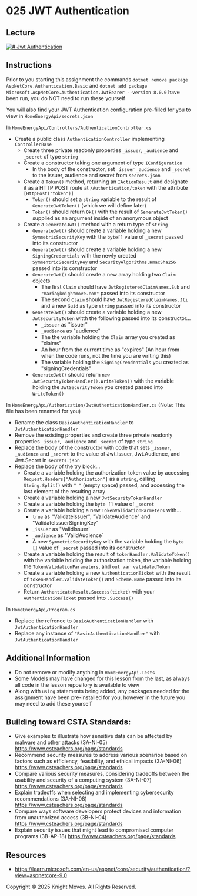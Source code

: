 # 025 JWT Authentication

## Lecture

[![# Jwt Authentication](https://img.youtube.com/vi/h8DWSgf2PfM/0.jpg)](https://www.youtube.com/watch?v=h8DWSgf2PfM)

## Instructions

Prior to you starting this assignment the commands `dotnet remove package AspNetCore.Authentication.Basic` and `dotnet add package Microsoft.AspNetCore.Authentication.JwtBearer --version 8.0.0` have been run, you do NOT need to run these yourself

You will also find your JWT Authentication configuration pre-filled for you to view in `HomeEnergyApi/secrets.json`

In `HomeEnergyApi/Controllers/AuthenticationController.cs`
- Create a public class `AuthenticationController` implementing `ControllerBase`
    - Create three private readonly properties `_issuer`, `_audience` and `_secret` of type `string`
    - Create a constructor taking one argument of type `IConfiguration`
        - In the body of the constructor, set `_issuer` `_audience` and `_secret` to the issuer, audience and secret from `secrets.json`
    - Create a `Token()` method, returning an `IActionResult` and designate it as a HTTP POST route at `/Authentication/token` with the attribute `[HttpPost("token")]`
        - `Token()` should set a `string` variable to the result of `GenerateJwtToken()` (which we will define later)
        - `Token()` should return `Ok()` with the result of `GenerateJwtToken()` supplied as an argument inside of an anonymous object
    - Create a `GenerateJwt()` method with a return type of `string`
        - `GenerateJwt()` should create a variable holding a new `SymmetricSecurityKey` with the `byte[]` value of `_secret` passed into its constructor
        - `GenerateJwt()` should create a variable holding a new `SigningCredentials` with the newly created `SymmentricSecurityKey` and `SecurityAlgorithms.HmacSha256` passed into its constructor 
        - `GenerateJwt()` should create a new array holding two `Claim` objects
            - The first `Claim` should have `JwtRegisteredClaimNames.Sub` and `"maria@knightmove.com"` passed into its constructor
            - The second `Claim` should have `JwtRegisteredClaimNames.Jti` and a new `Guid` as type `string` passed into its constructor
        - `GenerateJwt()` should create a variable holding a new `JwtSecurityToken` witth the following passed into its constructor...
            - `_issuer` as "issuer"
            - `_audience` as "audience"
            - The the variable holding the `Claim` array you created as "claims"
            - An hour from the current time as "expires" (An hour from when the code runs, not the time you are writing this)
            - The variable holding the `SigningCrendentials` you created as "signingCredentials"
        - `GenerateJwt()` should return `new JwtSecurityTokenHandler().WriteToken()` with the variable holding the `JwtSecurityToken` you created passed into `WriteToken()`

In `HomeEnergyApi/Authorization/JwtAuthenticationHandler.cs` (Note: This file has been renamed for you)
- Rename the class `BasicAuthenticationHandler` to `JwtAuthenticationHandler`
- Remove the existing properties and create three private readonly properties `_issuer`, `_audience` and `_secret` of type `string`
- Replace the body of the constructor with code that sets `_issuer`, `_audience` and `_secret` to the value of Jwt.Issuer, Jwt.Audience, and Jwt.Secret in `secrets.json`
- Replace the body of the try block...
    - Create a variable holding the authorization token value by accessing `Request.Headers["Authorization"]` as a `string`, calling `String.Split()` with `" "` (empty space) passed, and accessing the last element of the resulting array
    - Create a variable holding a new `JwtSecurityTokenHandler`
    - Create a variable holding the `byte []` value of `_secret`
    - Create a variable holding a new `TokenValidationParmeters` with...
        - `true` as "ValidateIssuer", "ValidateAudience" and "ValidateIssuerSigningKey"
        - `_issuer` as "ValidIssuer`
        - `_audience` as "ValidAudience`
        - A new `SymmetricSecurityKey` with the variable holding the `byte []` value of `_secret` passed into its constructor
    - Create a variable holding the result of `tokenHandler.ValidateToken()` with the variable holding the authorization token, the variable holding the `TokenValidationParameters`, and `out var validatedToken`
    - Create a variable holding a new `AuthenticationTicket` with the result of `tokenHandler.ValidateToken()` and `Scheme.Name` passed into its constructor
    - Return `AuthenticateResult.Success(ticket)` with your `AuthenticationTicket` passed into `.Success()`

In `HomeEnergyApi/Program.cs`
- Replace the refrence to `BasicAuthenticationHandler` with `JwtAuthenticationHandler`
- Replace any instance of `"BasicAuthenticationHandler"` with `JwtAuthenticationHandler`

## Additional Information
- Do not remove or modify anything in `HomeEnergyApi.Tests`
- Some Models may have changed for this lesson from the last, as always all code in the lesson repository is available to view
- Along with `using` statements being added, any packages needed for the assignment have been pre-installed for you, however in the future you may need to add these yourself

## Building toward CSTA Standards:
- Give examples to illustrate how sensitive data can be affected by malware and other attacks (3A-NI-05) https://www.csteachers.org/page/standards
- Recommend security measures to address various scenarios based on factors such as efficiency, feasibility, and ethical impacts (3A-NI-06) https://www.csteachers.org/page/standards
- Compare various security measures, considering tradeoffs between the usability and security of a computing system (3A-NI-07) https://www.csteachers.org/page/standards
- Explain tradeoffs when selecting and implementing cybersecurity recommendations (3A-NI-08) https://www.csteachers.org/page/standards
- Compare ways software developers protect devices and information from unauthorized access (3B-NI-04) https://www.csteachers.org/page/standards
- Explain security issues that might lead to compromised computer programs (3B-AP-18) https://www.csteachers.org/page/standards

## Resources
- https://learn.microsoft.com/en-us/aspnet/core/security/authentication/?view=aspnetcore-9.0

Copyright &copy; 2025 Knight Moves. All Rights Reserved.
